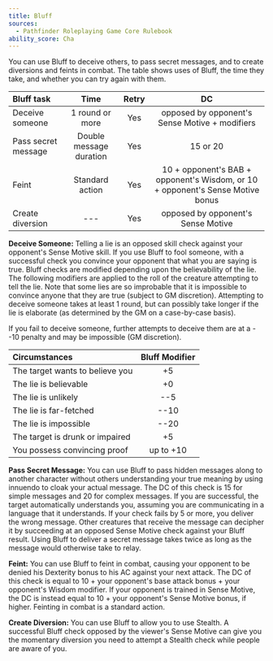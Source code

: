 ```yaml
---
title: Bluff
sources:
  - Pathfinder Roleplaying Game Core Rulebook
ability_score: Cha
---
```


You can use Bluff to deceive others, to pass secret messages, and to create diversions and feints in combat. The table shows uses of Bluff, the time they take, and whether you can try again with them.

| Bluff task          |          Time           | Retry |                                       DC                                       |
|:--------------------|:-----------------------:|:-----:|:------------------------------------------------------------------------------:|
| Deceive someone     |     1 round or more     |  Yes  |                 opposed by opponent's Sense Motive + modifiers                 |
| Pass secret message | Double message duration |  Yes  |                                    15 or 20                                    |
| Feint               |     Standard action     |  Yes  | 10 + opponent's BAB + opponent's Wisdom, or 10 + opponent's Sense Motive bonus |
| Create diversion    |           ---           |  Yes  |                       opposed by opponent's Sense Motive                       |

**Deceive Someone:** Telling a lie is an opposed skill check against your opponent's Sense Motive skill. If you use Bluff to fool someone, with a successful check you convince your opponent that what you are saying is true. Bluff checks are modified depending upon the believability of the lie. The following modifiers are applied to the roll of the creature attempting to tell the lie. Note that some lies are so improbable that it is impossible to convince anyone that they are true (subject to GM discretion). Attempting to deceive someone takes at least 1 round, but can possibly take longer if the lie is elaborate (as determined by the GM on a case-by-case basis).

If you fail to deceive someone, further attempts to deceive them are at a --10 penalty and may be impossible (GM discretion).

| Circumstances                   | Bluff Modifier |
|:--------------------------------|:--------------:|
| The target wants to believe you |       +5       |
| The lie is believable           |       +0       |
| The lie is unlikely             |      --5       |
| The lie is far-fetched          |      --10      |
| The lie is impossible           |      --20      |
| The target is drunk or impaired |       +5       |
| You possess convincing proof    |   up to +10    |

**Pass Secret Message:** You can use Bluff to pass hidden messages along to another character without others understanding your true meaning by using innuendo to cloak your actual message. The DC of this check is 15 for simple messages and 20 for complex messages. If you are successful, the target automatically understands you, assuming you are communicating in a language that it understands. If your check fails by 5 or more, you deliver the wrong message. Other creatures that receive the message can decipher it by succeeding at an opposed Sense Motive check against your Bluff result. Using Bluff to deliver a secret message takes twice as long as the message would otherwise take to relay.

**Feint:** You can use Bluff to feint in combat, causing your opponent to be denied his Dexterity bonus to his AC against your next attack. The DC of this check is equal to 10 + your opponent's base attack bonus + your opponent's Wisdom modifier. If your opponent is trained in Sense Motive, the DC is instead equal to 10 + your opponent's Sense Motive bonus, if higher. Feinting in combat is a standard action.

**Create Diversion:** You can use Bluff to allow you to use Stealth. A successful Bluff check opposed by the viewer's Sense Motive can give you the momentary diversion you need to attempt a Stealth check while people are aware of you.

